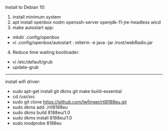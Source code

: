Install to Debian 10:

1. install minimum system
2. apt install openbox nodm openssh-server openjdk-11-jre-headless wicd
3. make autostart app:
- mkdir .config/openbox
- vi .config/openbox/autostart :
  mlterm -e java -jar /root/webRadio.jar
4. Reduce time waiting bootloader:
- vi /etc/default/grub
- update-grub

--------
install wifi driver: 

- sudo apt-get install git dkms git make build-essential
- cd /usr/src
- sudo git clone https://github.com/lwfinger/rtl8188eu.git
- sudo dkms add ./rtl8188eu
- sudo dkms build 8188eu/1.0
- sudo dkms install 8188eu/1.0
- sudo modprobe 8188eu
